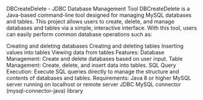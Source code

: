 DBCreateDelete - JDBC Database Management Tool
DBCreateDelete is a Java-based command-line tool designed for managing MySQL databases and tables. This project allows users to create, delete, and manage databases and tables via a simple, interactive interface. With this tool, users can easily perform common database operations such as:

Creating and deleting databases
Creating and deleting tables
Inserting values into tables
Viewing data from tables
Features:
Database Management: Create and delete databases based on user input.
Table Management: Create, delete, and insert data into tables.
SQL Query Execution: Execute SQL queries directly to manage the structure and contents of databases and tables.
Requirements:
Java 8 or higher
MySQL server running on localhost or remote server
JDBC MySQL connector (mysql-connector-java) library
